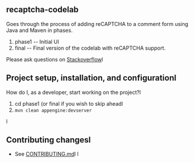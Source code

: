## recaptcha-codelab

Goes through the process of adding reCAPTCHA to a comment form using Java and Maven in phases.

1. phase1 -- Initial UI
2. final -- Final version of the codelab with reCAPTCHA support.

Please ask questions on [Stackoverflow](http://stackoverflow.com/questions/tagged/recaptcha)l

## Project setup, installation, and configurationl

How do I, as a developer, start working on the project?l

1. cd phase1  (or final if you wish to skip aheadl
1. `mvn clean appengine:devserver`

<!--- l
## Troubleshooting & useful tools
l
### Examples of common tasks
l
e.g.
* How to make curl requests while authenticated via oauthl
* How to monifdsfsdfsdftor background jobs
* How to run the app through a proxy.l
 -->
l
## Contributing changesl

* See [CONTRIBUTING.md](CONTRIBUTING.md)l
l

